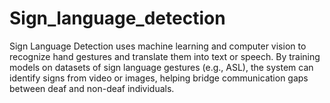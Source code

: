 # Sign_language_detection
Sign Language Detection uses machine learning and computer vision to recognize hand gestures and translate them into text or speech. By training models on datasets of sign language gestures (e.g., ASL), the system can identify signs from video or images, helping bridge communication gaps between deaf and non-deaf individuals.
